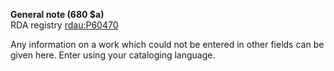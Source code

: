 **General note (680 $a)**  
RDA registry [rdau:P60470](http://www.rdaregistry.info/Elements/u/#P60470)

Any information on a work which could not be entered in other fields can be given here. Enter using your cataloging language.